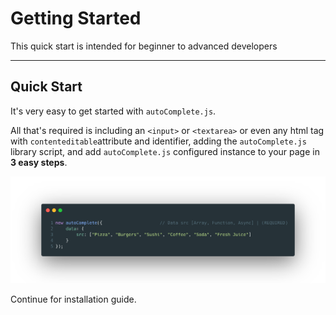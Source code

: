 # Getting Started <!-- {docsify-ignore} -->

This quick start is intended for beginner to advanced developers

***

## Quick Start <!-- {docsify-ignore} -->

It's very easy to get started with `autoComplete.js`.

All that's required is including an `<input>` or `<textarea>` or even any html tag with `contenteditable`attribute and  identifier, adding the `autoComplete.js` library script, and add `autoComplete.js` configured instance to your page in **3 easy steps**.

![autoComplete.js Code Example](./img/autoComplete.init.png "autoComplete.js Code Example")

Continue for installation guide.